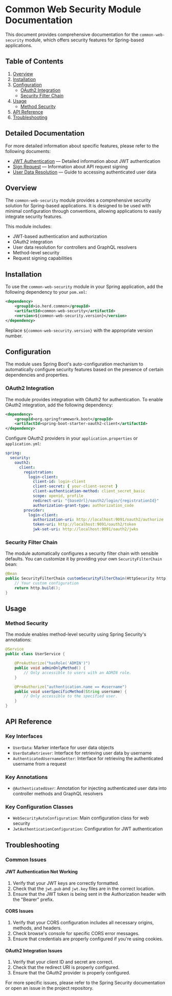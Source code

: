# Common Web Security Module Documentation

This document provides comprehensive documentation for the `common-web-security` module,
which offers security features for Spring-based applications.

## Table of Contents

1. [Overview](#overview)
2. [Installation](#installation)
3. [Configuration](#configuration)
   - [OAuth2 Integration](#oauth2-integration)
   - [Security Filter Chain](#security-filter-chain)
4. [Usage](#usage)
   - [Method Security](#method-security)
5. [API Reference](#api-reference)
6. [Troubleshooting](#troubleshooting)

## Detailed Documentation

For more detailed information about specific features, please refer to the following documents:

- [JWT Authentication](docs/jwt-authentication.md) — Detailed information about JWT authentication
- [Sign Request](docs/sign-request.md) — Information about API request signing
- [User Data Resolution](docs/user-data-resolver.md) — Guide to accessing authenticated user data

## Overview

The `common-web-security` module provides a comprehensive security solution for Spring-based applications.
It is designed to be used with minimal configuration through conventions, allowing applications to easily
integrate security features.

This module includes:
- JWT-based authentication and authorization
- OAuth2 integration
- User data resolution for controllers and GraphQL resolvers
- Method-level security
- Request signing capabilities

## Installation

To use the `common-web-security` module in your Spring application, add the following dependency to your `pom.xml`:

```xml
<dependency>
    <groupId>io.herd.common</groupId>
    <artifactId>common-web-security</artifactId>
    <version>${common-web-security.version}</version>
</dependency>
```

Replace `${common-web-security.version}` with the appropriate version number.

## Configuration

The module uses Spring Boot's auto-configuration mechanism to automatically configure security features
based on the presence of certain dependencies and properties.

### OAuth2 Integration

The module provides integration with OAuth2 for authentication.
To enable OAuth2 integration, add the following dependency:

```xml
<dependency>
    <groupId>org.springframework.boot</groupId>
    <artifactId>spring-boot-starter-oauth2-client</artifactId>
</dependency>
```

Configure OAuth2 providers in your `application.properties` or `application.yml`:

```yaml
spring:
  security:
    oauth2:
      client:
        registration:
          login-client:
            client-id: login-client
            client-secret: { your-client-secret }
            client-authentication-method: client_secret_basic
            scope: openid, profile
            redirect-uri: "{baseUrl}/oauth2/login/{registrationId}"
            authorization-grant-type: authorization_code
        provider:
          login-client:
            authorization-uri: http://localhost:9091/oauth2/authorize
            token-uri: http://localhost:9091/oauth2/token
            jwk-set-uri: http://localhost:9091/oauth2/jwks
```

### Security Filter Chain

The module automatically configures a security filter chain with sensible defaults.
You can customize it by providing your own `SecurityFilterChain` bean:

```java
@Bean
public SecurityFilterChain customSecurityFilterChain(HttpSecurity http) throws Exception {
    // Your custom configuration
    return http.build();
}
```

## Usage

### Method Security

The module enables method-level security using Spring Security's annotations:

```java
@Service
public class UserService {

    @PreAuthorize("hasRole('ADMIN')")
    public void adminOnlyMethod() {
        // Only accessible to users with an ADMIN role.
    }

    @PreAuthorize("authentication.name == #username")
    public void userSpecificMethod(String username) {
        // Only accessible to the specified user.
    }
}
```

## API Reference

### Key Interfaces

- `UserData`: Marker interface for user data objects
- `UserDataRetriever`: Interface for retrieving user data by username
- `AuthenticatedUsernameGetter`: Interface for retrieving the authenticated username from a request

### Key Annotations

- `@AuthenticatedUser`: Annotation for injecting authenticated user data into controller methods and GraphQL resolvers

### Key Configuration Classes

- `WebSecurityAutoConfiguration`: Main configuration class for web security
- `JwtAuthenticationConfiguration`: Configuration for JWT authentication

## Troubleshooting

### Common Issues

#### JWT Authentication Not Working

1. Verify that your JWT keys are correctly formatted.
2. Check that the `jwt.pub` and `jwt.key` files are in the correct location.
3. Ensure that the JWT token is being sent in the Authorization header with the "Bearer" prefix.

#### CORS Issues

1. Verify that your CORS configuration includes all necessary origins, methods, and headers.
2. Check browse's console for specific CORS error messages.
3. Ensure that credentials are properly configured if you're using cookies.

#### OAuth2 Integration Issues

1. Verify that your client ID and secret are correct.
2. Check that the redirect URI is properly configured.
3. Ensure that the OAuth2 provider is properly configured.

For more specific issues, please refer to the Spring Security documentation or open an issue in the project repository.
